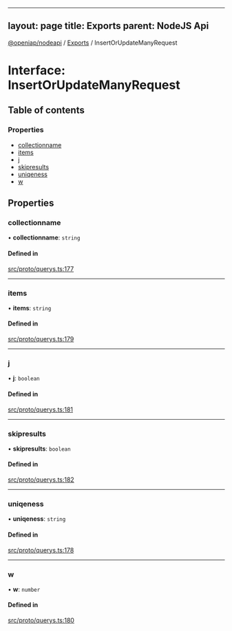 
---
layout: page
title: Exports
parent: NodeJS Api
---
[@openiap/nodeapi](../README.md) / [Exports](../modules.md) / InsertOrUpdateManyRequest

# Interface: InsertOrUpdateManyRequest

## Table of contents

### Properties

- [collectionname](InsertOrUpdateManyRequest.md#collectionname)
- [items](InsertOrUpdateManyRequest.md#items)
- [j](InsertOrUpdateManyRequest.md#j)
- [skipresults](InsertOrUpdateManyRequest.md#skipresults)
- [uniqeness](InsertOrUpdateManyRequest.md#uniqeness)
- [w](InsertOrUpdateManyRequest.md#w)

## Properties

### collectionname

• **collectionname**: `string`

#### Defined in

[src/proto/querys.ts:177](https://github.com/openiap/nodeapi/blob/a6b5438/src/proto/querys.ts#L177)

___

### items

• **items**: `string`

#### Defined in

[src/proto/querys.ts:179](https://github.com/openiap/nodeapi/blob/a6b5438/src/proto/querys.ts#L179)

___

### j

• **j**: `boolean`

#### Defined in

[src/proto/querys.ts:181](https://github.com/openiap/nodeapi/blob/a6b5438/src/proto/querys.ts#L181)

___

### skipresults

• **skipresults**: `boolean`

#### Defined in

[src/proto/querys.ts:182](https://github.com/openiap/nodeapi/blob/a6b5438/src/proto/querys.ts#L182)

___

### uniqeness

• **uniqeness**: `string`

#### Defined in

[src/proto/querys.ts:178](https://github.com/openiap/nodeapi/blob/a6b5438/src/proto/querys.ts#L178)

___

### w

• **w**: `number`

#### Defined in

[src/proto/querys.ts:180](https://github.com/openiap/nodeapi/blob/a6b5438/src/proto/querys.ts#L180)
